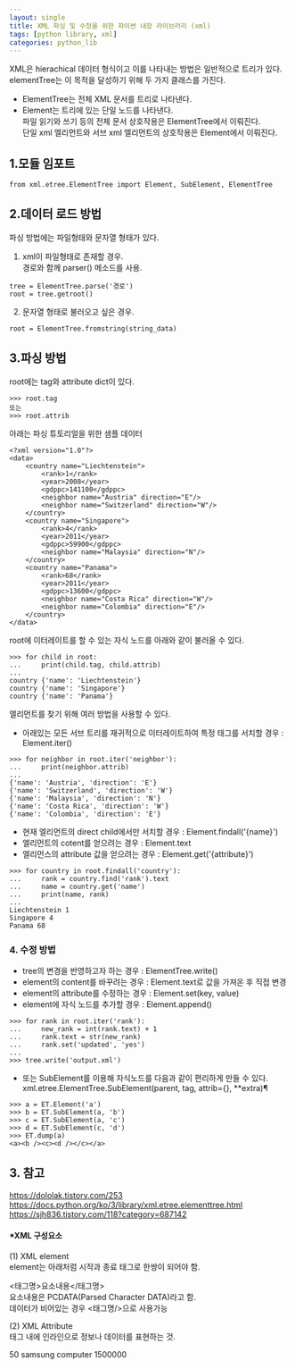 ```yaml
---
layout: single
title: XML 파싱 및 수정을 위한 파이썬 내장 라이브러리 (xml)
tags: [python library, xml]
categories: python_lib
---
```


XML은 hierachical 데이터 형식이고 이를 나타내는 방법은 일반적으로 트리가 있다.  
elementTree는 이 목적을 달성하기 위해 두 가지 클래스를 가진다.   
- ElementTree는 전체 XML 문서를 트리로 나타낸다.      
- Element는 트리에 있는 단일 노드를 나타낸다.   
파일 읽기와 쓰기 등의 전체 문서 상호작용은 ElementTree에서 이뤄진다.   
단일 xml 엘리먼트와 서브 xml 엘리먼트의 상호작용은 Element에서 이뤄진다.   



## 1.모듈 임포트
```
from xml.etree.ElementTree import Element, SubElement, ElementTree
```

## 2.데이터 로드 방법
파싱 방법에는 파일형태와 문자열 형태가 있다.   
1. xml이 파일형태로 존재할 경우.    
경로와 함께 parser() 메소드를 사용.    
```
tree = ElementTree.parse('경로')
root = tree.getroot()
```
2. 문자열 형태로 불러오고 싶은 경우.
```
root = ElementTree.fromstring(string_data)   
```

## 3.파싱 방법  
root에는 tag와 attribute dict이 있다.   
```
>>> root.tag
또는
>>> root.attrib
```

아래는 파싱 튜토리얼을 위한 샘플 데이터   
```
<?xml version="1.0"?>
<data>
    <country name="Liechtenstein">
        <rank>1</rank>
        <year>2008</year>
        <gdppc>141100</gdppc>
        <neighbor name="Austria" direction="E"/>
        <neighbor name="Switzerland" direction="W"/>
    </country>
    <country name="Singapore">
        <rank>4</rank>
        <year>2011</year>
        <gdppc>59900</gdppc>
        <neighbor name="Malaysia" direction="N"/>
    </country>
    <country name="Panama">
        <rank>68</rank>
        <year>2011</year>
        <gdppc>13600</gdppc>
        <neighbor name="Costa Rica" direction="W"/>
        <neighbor name="Colombia" direction="E"/>
    </country>
</data>
```

root에 이터레이트를 할 수 있는 자식 노드를 아래와 같이 불러올 수 있다.    
```
>>> for child in root:
...     print(child.tag, child.attrib)
...
country {'name': 'Liechtenstein'}
country {'name': 'Singapore'}
country {'name': 'Panama'}
```
엘리먼트를 찾기 위해 여러 방법을 사용할 수 있다.   

- 아래있는 모든 서브 트리를 재귀적으로 이터레이트하여 특정 태그를 서치할 경우 : Element.iter()   
```
>>> for neighbor in root.iter('neighbor'):
...     print(neighbor.attrib)
...
{'name': 'Austria', 'direction': 'E'}
{'name': 'Switzerland', 'direction': 'W'}
{'name': 'Malaysia', 'direction': 'N'}
{'name': 'Costa Rica', 'direction': 'W'}
{'name': 'Colombia', 'direction': 'E'}
```
- 현재 엘리먼트의 direct child에서만 서치할 경우 : Element.findall('{name}')    
- 엘리먼트의 cotent를 얻으려는 경우 : Element.text   
- 엘리먼스의 attribute 값을 얻으려는 경우 : Element.get('{attribute}')
```
>>> for country in root.findall('country'):
...     rank = country.find('rank').text
...     name = country.get('name')
...     print(name, rank)
...
Liechtenstein 1
Singapore 4
Panama 68
```
### 4. 수정 방법
- tree의 변경을 반영하고자 하는 경우 : ElementTree.write()
- element의 content를 바꾸려는 경우 : Element.text로 값을 가져온 후 직접 변경
- element의 attribute를 수정하는 경우 : Element.set(key, value)
- element에 자식 노드를 추가할 경우 : Element.append()
```
>>> for rank in root.iter('rank'):
...     new_rank = int(rank.text) + 1
...     rank.text = str(new_rank)
...     rank.set('updated', 'yes')
...
>>> tree.write('output.xml')
``` 

- 또는  SubElement를 이용해 자식노드를 다음과 같이 편리하게 만들 수 있다.
xml.etree.ElementTree.SubElement(parent, tag, attrib={}, **extra)¶
```
>>> a = ET.Element('a')
>>> b = ET.SubElement(a, 'b')
>>> c = ET.SubElement(a, 'c')
>>> d = ET.SubElement(c, 'd')
>>> ET.dump(a)
<a><b /><c><d /></c></a>
```

## 3. 참고
https://dololak.tistory.com/253
https://docs.python.org/ko/3/library/xml.etree.elementtree.html
https://sjh836.tistory.com/118?category=687142

#### *XML 구성요소
(1) XML element   
element는 아래처럼 시작과 종료 태그로 한쌍이 되어야 함.  


<태그명>요소내용</태그명>    
요소내용은 PCDATA(Parsed Character DATA)라고 함.   
데이터가 비어있는 경우 <태그명/>으로 사용가능   


(2) XML Attribute   
태그 내에 인라인으로 정보나 데이터를 표현하는 것.  
<!-- 태그 표현 --> <product> <id>50</id> <name>samsung</name> <category>computer</category> <price>1500000</price> </product> <!-- 속성 표현 --> <product id="50" name="samsung" category="computer" price="1500000"> </product>


